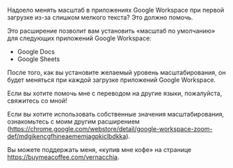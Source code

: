 Надоело менять масштаб в приложениях Google Workspace при первой загрузке из-за слишком мелкого текста? Это должно помочь.

Это расширение позволит вам установить «масштаб по умолчанию» для следующих приложений Google Workspace:

- Google Docs
- Google Sheets

После того, как вы установите желаемый уровень масштабирования, он будет меняться при каждой загрузке приложений Google Workspace.

Если вы хотите помочь мне с переводом на другие языки, пожалуйста, свяжитесь со мной!

Если вы хотите использовать собственные значения масштабирования, ознакомьтесь с моим другим расширением (https://chrome.google.com/webstore/detail/google-workspace-zoom-def/mdgikencgfhineaememjagpkiclbdkka).

Вы можете поддержать меня, «купив мне кофе» на странице https://buymeacoffee.com/vernacchia.
